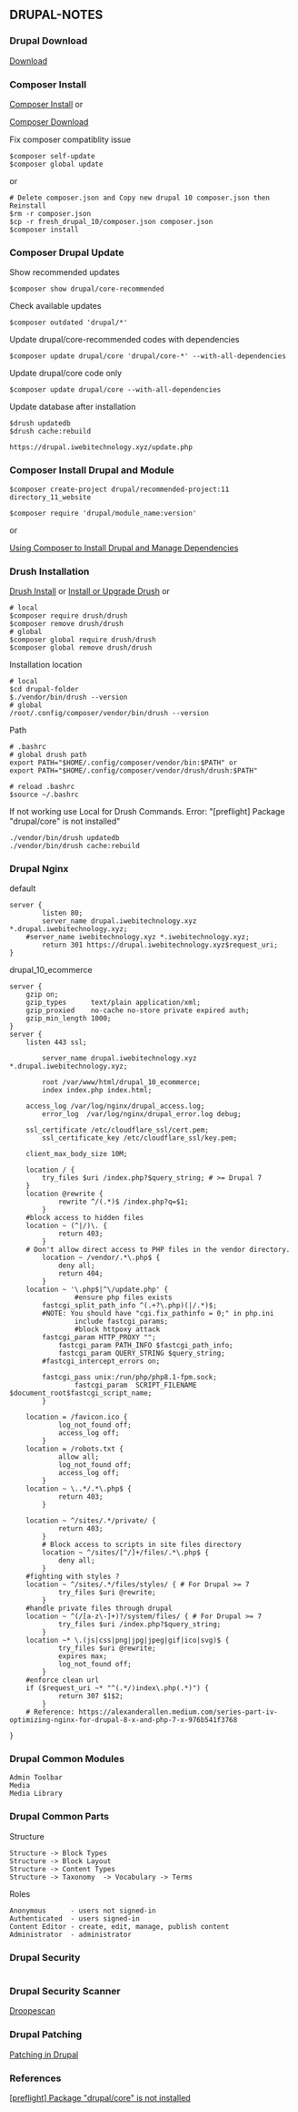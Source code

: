 ## DRUPAL-NOTES
### Drupal Download
[Download](https://www.drupal.org/download)

### Composer Install

[Composer Install](https://www.digitalocean.com/community/tutorials/how-to-install-and-use-composer-on-ubuntu-22-04) or

[Composer Download](https://getcomposer.org/download/)

Fix composer compatiblity issue
```vim
$composer self-update
$composer global update
```
or
```vim
# Delete composer.json and Copy new drupal 10 composer.json then Reinstall
$rm -r composer.json
$cp -r fresh_drupal_10/composer.json composer.json
$composer install
```
### Composer Drupal Update
Show recommended updates 
```vim
$composer show drupal/core-recommended
```
Check available updates
```vim
$composer outdated 'drupal/*'
```
Update drupal/core-recommended codes with dependencies
```vim
$composer update drupal/core 'drupal/core-*' --with-all-dependencies 
```
Update drupal/core code only
```vim
$composer update drupal/core --with-all-dependencies 
```
Update database after installation
```vim
$drush updatedb
$drush cache:rebuild
```
```
https://drupal.iwebitechnology.xyz/update.php
```
### Composer Install  Drupal and Module
```vim
$composer create-project drupal/recommended-project:11 directory_11_website

$composer require 'drupal/module_name:version'
```
or

[Using Composer to Install Drupal and Manage Dependencies](https://www.drupal.org/docs/develop/using-composer/manage-dependencies)
### Drush Installation
[Drush Install](https://www.drush.org/13.x/install/) or [Install or Upgrade Drush](https://www.drupal.org/node/1248790) or
```vim
# local
$composer require drush/drush
$composer remove drush/drush
# global
$composer global require drush/drush
$composer global remove drush/drush
```
Installation location
```vim
# local
$cd drupal-folder
$./vendor/bin/drush --version
# global
/root/.config/composer/vendor/bin/drush --version
```
Path
```vim
# .bashrc
# global drush path
export PATH="$HOME/.config/composer/vendor/bin:$PATH" or
export PATH="$HOME/.config/composer/vendor/drush/drush:$PATH"

# reload .bashrc
$source ~/.bashrc
```
If not working use Local for Drush Commands. Error: "[preflight] Package "drupal/core" is not installed"
```
./vendor/bin/drush updatedb
./vendor/bin/drush cache:rebuild
```
### Drupal Nginx
default
```nginx
server {
        listen 80;
        server_name drupal.iwebitechnology.xyz *.drupal.iwebitechnology.xyz;
	#server_name iwebitechnology.xyz *.iwebitechnology.xyz;
        return 301 https://drupal.iwebitechnology.xyz$request_uri;
}
```
drupal_10_ecommerce
```nginx
server {
    gzip on;
    gzip_types      text/plain application/xml;
    gzip_proxied    no-cache no-store private expired auth;
    gzip_min_length 1000;
}
server {
	listen 443 ssl;

        server_name drupal.iwebitechnology.xyz *.drupal.iwebitechnology.xyz;

        root /var/www/html/drupal_10_ecommerce;
        index index.php index.html;

	access_log /var/log/nginx/drupal_access.log;
    	error_log  /var/log/nginx/drupal_error.log debug;

	ssl_certificate /etc/cloudflare_ssl/cert.pem;
        ssl_certificate_key /etc/cloudflare_ssl/key.pem;

	client_max_body_size 10M;
 
	location / {
		try_files $uri /index.php?$query_string; # >= Drupal 7
	}
	location @rewrite {
        	rewrite ^/(.*)$ /index.php?q=$1;
    	}
	#block access to hidden files
	location ~ (^|/)\. {
        	return 403;
    	}
	# Don't allow direct access to PHP files in the vendor directory.
    	location ~ /vendor/.*\.php$ {
        	deny all;
        	return 404;
    	}
	location ~ '\.php$|^\/update.php' {
                #ensure php files exists
		fastcgi_split_path_info ^(.+?\.php)(|/.*)$;
		#NOTE: You should have "cgi.fix_pathinfo = 0;" in php.ini
                include fastcgi_params;
                #block httpoxy attack
		fastcgi_param HTTP_PROXY "";
        	fastcgi_param PATH_INFO $fastcgi_path_info;
        	fastcgi_param QUERY_STRING $query_string;
		#fastcgi_intercept_errors on;
		
		fastcgi_pass unix:/run/php/php8.1-fpm.sock;
                fastcgi_param  SCRIPT_FILENAME $document_root$fastcgi_script_name;
        }

	location = /favicon.ico {
        	log_not_found off;
        	access_log off;
    	}
	location = /robots.txt {
        	allow all;
        	log_not_found off;
        	access_log off;
    	}
	location ~ \..*/.*\.php$ {
        	return 403;
    	}

   	location ~ ^/sites/.*/private/ {
        	return 403;
    	}
    	# Block access to scripts in site files directory
    	location ~ ^/sites/[^/]+/files/.*\.php$ {
        	deny all;
    	}
	#fighting with styles ?
	location ~ ^/sites/.*/files/styles/ { # For Drupal >= 7
        	try_files $uri @rewrite;
    	}
	#handle private files through drupal
	location ~ ^(/[a-z\-]+)?/system/files/ { # For Drupal >= 7
        	try_files $uri /index.php?$query_string;
    	}
	location ~* \.(js|css|png|jpg|jpeg|gif|ico|svg)$ {
        	try_files $uri @rewrite;
        	expires max;
        	log_not_found off;
    	}
	#enforce clean url
	if ($request_uri ~* "^(.*/)index\.php(.*)") {
        	return 307 $1$2;
    	}
	# Reference: https://alexanderallen.medium.com/series-part-iv-optimizing-nginx-for-drupal-8-x-and-php-7-x-976b541f3768

}
```
### Drupal Common Modules
```
Admin Toolbar
Media
Media Library
```
### Drupal Common Parts
Structure
```
Structure -> Block Types
Structure -> Block Layout
Structure -> Content Types
Structure -> Taxonomy  -> Vocabulary -> Terms
```
Roles
```
Anonymous      - users not signed-in 
Authenticated  - users signed-in
Content Editor - create, edit, manage, publish content
Administrator  - administrator
```
### Drupal Security
```
```
### Drupal Security Scanner
[Droopescan](https://github.com/SamJoan/droopescan)
### Drupal Patching
[Patching in Drupal](https://youtu.be/dHnqYpqiTfs?si=KipA6pTB8JbOxz4R)
### References
[[preflight] Package "drupal/core" is not installed](https://www.drupal.org/forum/support/post-installation/2023-12-30/drush-preflight-package-drupalcore-is-not-installed)
